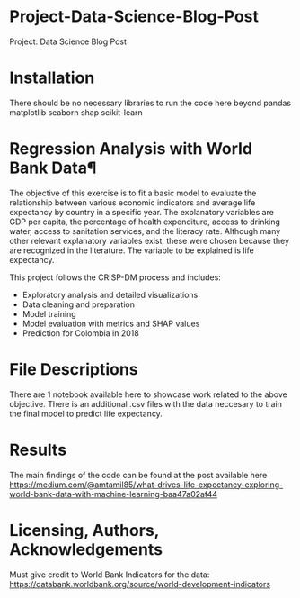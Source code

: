 # Project-Data-Science-Blog-Post
Project: Data Science Blog Post
# Installation
There should be no necessary libraries to run the code here beyond pandas matplotlib seaborn shap scikit-learn
# Regression Analysis with World Bank Data¶
The objective of this exercise is to fit a basic model to evaluate the relationship between various economic indicators and average life expectancy by country in a specific year. The explanatory variables are GDP per capita, the percentage of health expenditure, access to drinking water, access to sanitation services, and the literacy rate. Although many other relevant explanatory variables exist, these were chosen because they are recognized in the literature. The variable to be explained is life expectancy.

This project follows the CRISP-DM process and includes:

- Exploratory analysis and detailed visualizations
- Data cleaning and preparation
- Model training
- Model evaluation with metrics and SHAP values
- Prediction for Colombia in 2018

# File Descriptions

There are 1 notebook available here to showcase work related to the above objective.
There is an additional .csv files with the data neccesary to train the final model to predict life expectancy.

# Results
The main findings of the code can be found at the post available here https://medium.com/@amtamil85/what-drives-life-expectancy-exploring-world-bank-data-with-machine-learning-baa47a02af44

# Licensing, Authors, Acknowledgements
Must give credit to World Bank Indicators for the data: https://databank.worldbank.org/source/world-development-indicators
